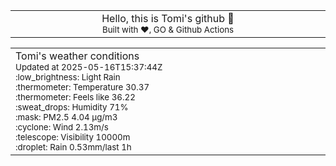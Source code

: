 
<div align="center">
<table>
<tbody>
<td align="center">
<img width="2000" height="0"><br>
Hello, this is Tomi's github 👋<br>
<sup>Built with ❤️, GO & Github Actions</sup><br>
<img width="2000" height="0">
</td>
</tbody>
</table>
</div>
<table>
<tbody>
<td align="left">
<img width="2000" height="0"><br>
Tomi's weather conditions<br>
<sup>Updated at 2025-05-16T15:37:44Z</sup><br>
<sup>:low_brightness: Light Rain</sup><br>
<sup>:thermometer: Temperature 30.37 </sup><br>
<sup>:thermometer: Feels like 36.22</sup><br>
<sup>:sweat_drops: Humidity 71%</sup><br>
<sup>:mask: PM2.5 4.04 μg/m3</sup><br>
<sup>:cyclone: Wind 2.13m/s </sup><br>
<sup>:telescope: Visibility 10000m </sup><br>
<sup>:droplet: Rain 0.53mm/last 1h </sup><br>
<img width="2000" height="0">
</td>
<td align="left">
<img width="2000" height="0"><br>
<br>
<img width="2000" height="0">
</td>
</tbody>
</table>
</div>
    